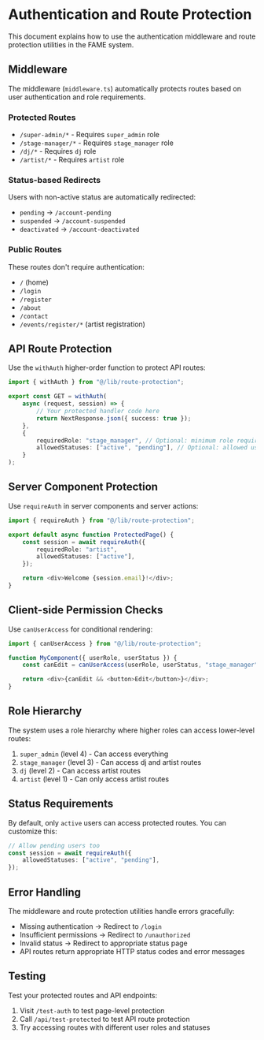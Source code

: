 # Authentication and Route Protection

This document explains how to use the authentication middleware and route protection utilities in the FAME system.

## Middleware

The middleware (`middleware.ts`) automatically protects routes based on user authentication and role requirements.

### Protected Routes

-   `/super-admin/*` - Requires `super_admin` role
-   `/stage-manager/*` - Requires `stage_manager` role
-   `/dj/*` - Requires `dj` role
-   `/artist/*` - Requires `artist` role

### Status-based Redirects

Users with non-active status are automatically redirected:

-   `pending` → `/account-pending`
-   `suspended` → `/account-suspended`
-   `deactivated` → `/account-deactivated`

### Public Routes

These routes don't require authentication:

-   `/` (home)
-   `/login`
-   `/register`
-   `/about`
-   `/contact`
-   `/events/register/*` (artist registration)

## API Route Protection

Use the `withAuth` higher-order function to protect API routes:

```typescript
import { withAuth } from "@/lib/route-protection";

export const GET = withAuth(
	async (request, session) => {
		// Your protected handler code here
		return NextResponse.json({ success: true });
	},
	{
		requiredRole: "stage_manager", // Optional: minimum role required
		allowedStatuses: ["active", "pending"], // Optional: allowed user statuses
	}
);
```

## Server Component Protection

Use `requireAuth` in server components and server actions:

```typescript
import { requireAuth } from "@/lib/route-protection";

export default async function ProtectedPage() {
	const session = await requireAuth({
		requiredRole: "artist",
		allowedStatuses: ["active"],
	});

	return <div>Welcome {session.email}!</div>;
}
```

## Client-side Permission Checks

Use `canUserAccess` for conditional rendering:

```typescript
import { canUserAccess } from "@/lib/route-protection";

function MyComponent({ userRole, userStatus }) {
	const canEdit = canUserAccess(userRole, userStatus, "stage_manager");

	return <div>{canEdit && <button>Edit</button>}</div>;
}
```

## Role Hierarchy

The system uses a role hierarchy where higher roles can access lower-level routes:

1. `super_admin` (level 4) - Can access everything
2. `stage_manager` (level 3) - Can access dj and artist routes
3. `dj` (level 2) - Can access artist routes
4. `artist` (level 1) - Can only access artist routes

## Status Requirements

By default, only `active` users can access protected routes. You can customize this:

```typescript
// Allow pending users too
const session = await requireAuth({
	allowedStatuses: ["active", "pending"],
});
```

## Error Handling

The middleware and route protection utilities handle errors gracefully:

-   Missing authentication → Redirect to `/login`
-   Insufficient permissions → Redirect to `/unauthorized`
-   Invalid status → Redirect to appropriate status page
-   API routes return appropriate HTTP status codes and error messages

## Testing

Test your protected routes and API endpoints:

1. Visit `/test-auth` to test page-level protection
2. Call `/api/test-protected` to test API route protection
3. Try accessing routes with different user roles and statuses
